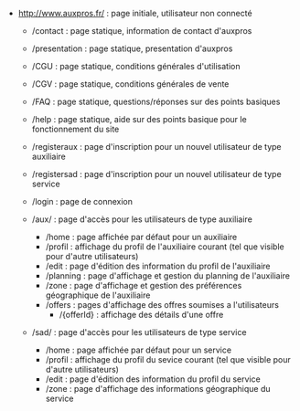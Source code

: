 

- http://www.auxpros.fr/ : page initiale, utilisateur non connecté

	- /contact : page statique, information de contact d'auxpros
	- /presentation : page statique, presentation d'auxpros
	- /CGU : page statique, conditions générales d'utilisation
	- /CGV : page statique, conditions générales de vente
	- /FAQ : page statique, questions/réponses sur des points basiques
	- /help : page statique, aide sur des points basique pour le fonctionnement du site

	- /registeraux : page d'inscription pour un nouvel utilisateur de type auxiliaire
	- /registersad : page d'inscription pour un nouvel utilisateur de type service
	- /login : page de connexion

	- /aux/ : page d'accès pour les utilisateurs de type auxiliaire
		- /home : page affichée par défaut pour un auxiliaire
		- /profil : affichage du profil de l'auxiliaire courant (tel que visible pour d'autre utilisateurs)
		- /edit : page d'édition des information du profil de l'auxiliaire
		- /planning : page d'affichage et gestion du planning de l'auxiliaire
		- /zone : page d'affichage et gestion des préférences géographique de l'auxiliaire
		- /offers : pages d'affichage des offres soumises a l'utilisateurs
			- /{offerId} : affichage des détails d'une offre

	- /sad/ : page d'accès pour les utilisateurs de type service
		- /home : page affichée par défaut pour un service
		- /profil : affichage du profil du sevice courant (tel que visible pour d'autre utilisateurs)
		- /edit : page d'édition des information du profil du service
		- /zone : page d'affichage des informations géographique du service